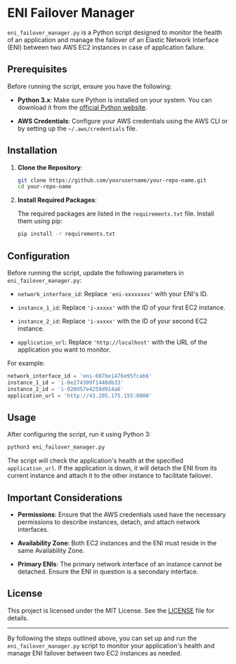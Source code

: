 # ENI Failover Manager

`eni_failover_manager.py` is a Python script designed to monitor the health of an application and manage the failover of an Elastic Network Interface (ENI) between two AWS EC2 instances in case of application failure.

## Prerequisites

Before running the script, ensure you have the following:

- **Python 3.x**: Make sure Python is installed on your system. You can download it from the [official Python website](https://www.python.org/downloads/).

- **AWS Credentials**: Configure your AWS credentials using the AWS CLI or by setting up the `~/.aws/credentials` file.

## Installation

1. **Clone the Repository**:

   ```bash
   git clone https://github.com/yourusername/your-repo-name.git
   cd your-repo-name
   ```


2. **Install Required Packages**:

   The required packages are listed in the `requirements.txt` file. Install them using pip:

   ```bash
   pip install -r requirements.txt
   ```


## Configuration

Before running the script, update the following parameters in `eni_failover_manager.py`:

- `network_interface_id`: Replace `'eni-xxxxxxxx'` with your ENI's ID.

- `instance_1_id`: Replace `'i-xxxxx'` with the ID of your first EC2 instance.

- `instance_2_id`: Replace `'i-xxxxx'` with the ID of your second EC2 instance.

- `application_url`: Replace `'http://localhost'` with the URL of the application you want to monitor.

For example:


```python
network_interface_id = 'eni-087be1476e95fcab6'
instance_1_id = 'i-0e274309f1446db33'
instance_2_id = 'i-020d57e4259d914a6'
application_url = 'http://43.205.175.155:8000'
```


## Usage

After configuring the script, run it using Python 3:


```bash
python3 eni_failover_manager.py
```


The script will check the application's health at the specified `application_url`. If the application is down, it will detach the ENI from its current instance and attach it to the other instance to facilitate failover.

## Important Considerations

- **Permissions**: Ensure that the AWS credentials used have the necessary permissions to describe instances, detach, and attach network interfaces.

- **Availability Zone**: Both EC2 instances and the ENI must reside in the same Availability Zone.

- **Primary ENIs**: The primary network interface of an instance cannot be detached. Ensure the ENI in question is a secondary interface.

## License

This project is licensed under the MIT License. See the [LICENSE](LICENSE) file for details.

---

By following the steps outlined above, you can set up and run the `eni_failover_manager.py` script to monitor your application's health and manage ENI failover between two EC2 instances as needed. 
